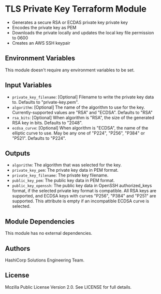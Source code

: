 # TLS Private Key Terraform Module

- Generates a secure RSA or ECDAS private key private key
- Encodes the private key as PEM
- Downloads the private locally and updates the local key file permission to 0600
- Creates an AWS SSH keypair

## Environment Variables

This module doesn't require any environment variables to be set.

## Input Variables

- `private_key_filename`:  [Optional] Filename to write the private key data to. Defaults to "private-key.pem".
- `algorithm`:  [Optional] The name of the algorithm to use for the key. Currently-supported values are "RSA" and "ECDSA". Defaults to "RSA"
- `rsa_bits`:  [Optional] When algorithm is "RSA", the size of the generated RSA key in bits. Defaults to "2048".
- `ecdsa_curve`:  [Optional] When algorithm is "ECDSA", the name of the elliptic curve to use. May be any one of "P224", "P256", "P384" or "P521". Defaults to \"P224\".

## Outputs

- `algorithm`:  The algorithm that was selected for the key.
- `private_key_pem`:  The private key data in PEM format.
- `private_key_filename`:  The private key filename.
- `public_key_pem`:  The public key data in PEM format.
- `public_key_openssh`:  The public key data in OpenSSH authorized_keys format, if the selected private key format is compatible. All RSA keys are supported, and ECDSA keys with curves "P256", "P384" and "P251" are supported. This attribute is empty if an incompatible ECDSA curve is selected.

## Module Dependencies

This module has no external dependencies.

## Authors

HashiCorp Solutions Engineering Team.

## License

Mozilla Public License Version 2.0. See LICENSE for full details.
